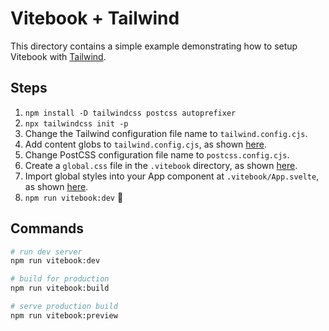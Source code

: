 # Vitebook + Tailwind

This directory contains a simple example demonstrating how to setup Vitebook with
[Tailwind](https://tailwindcss.com).

## Steps

1. `npm install -D tailwindcss postcss autoprefixer`
2. `npx tailwindcss init -p`
3. Change the Tailwind configuration file name to `tailwind.config.cjs`.
4. Add content globs to `tailwind.config.cjs`, as shown [here](./tailwind.config.cjs).
5. Change PostCSS configuration file name to `postcss.config.cjs`.
6. Create a `global.css` file in the `.vitebook` directory, as shown [here](./.vitebook/global.css).
7. Import global styles into your App component at `.vitebook/App.svelte`, as shown [here](./.vitebook/App.svelte).
8. `npm run vitebook:dev` 🥳

## Commands

```bash
# run dev server
npm run vitebook:dev

# build for production
npm run vitebook:build

# serve production build
npm run vitebook:preview
```
